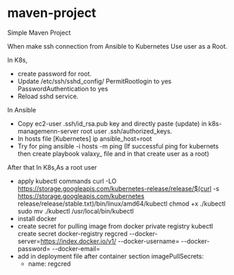 # maven-project

Simple Maven Project

When make ssh connection from Ansible to Kubernetes Use user as a Root.

In K8s, 
  - create password for root.
  - Update /etc/ssh/sshd_config/ 
        PermitRootlogin to yes 
        PasswordAuthentication to yes  
  - Reload sshd service.
  
In Ansible
  - Copy ec2-user .ssh/id_rsa.pub key and directly paste (update) in k8s-managemenn-server root user .ssh/authorized_keys.
  - In hosts file
        [Kubernetes]
         ip   ansible_host=root
  - Try for ping
        ansible -i hosts -m ping
     (If successful ping for kubernets then create playbook valaxy_  file and in that create user as a root)
     
  
After that In K8s,As a root user
  - apply kubectl commands
           curl -LO https://storage.googleapis.com/kubernetes-release/release/$(curl -s https://storage.googleapis.com/kubernetes release/release/stable.txt)/bin/linux/amd64/kubectl
           chmod +x ./kubectl
           sudo mv ./kubectl /usr/local/bin/kubectl
  - install docker
  - create secret for pulling image from  docker private registry
         kubectl create secret docker-registry regcred --docker-server=https://index.docker.io/v1/ --docker-username=<un> --docker-password=<pwd>  --docker-email=<email>
  - add in deployment file after container section
     imagePullSecrets:
      - name: regcred
